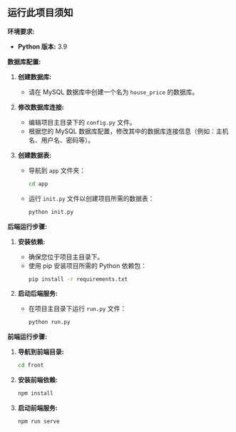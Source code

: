 ## 运行此项目须知

**环境要求:**

* **Python 版本:** 3.9

**数据库配置:**

1.  **创建数据库:**
    * 请在 MySQL 数据库中创建一个名为 `house_price` 的数据库。

2.  **修改数据库连接:**
    * 编辑项目主目录下的 `config.py` 文件。
    * 根据您的 MySQL 数据库配置，修改其中的数据库连接信息（例如：主机名、用户名、密码等）。

3.  **创建数据表:**
    * 导航到 `app` 文件夹：
        ```bash
        cd app
        ```
    * 运行 `init.py` 文件以创建项目所需的数据表：
        ```bash
        python init.py
        ```

**后端运行步骤:**

1.  **安装依赖:**
    * 确保您位于项目主目录下。
    * 使用 pip 安装项目所需的 Python 依赖包：
        ```bash
        pip install -r requirements.txt
        ```

2.  **启动后端服务:**
    * 在项目主目录下运行 `run.py` 文件：
        ```bash
        python run.py
        ```

**前端运行步骤:**

1.  **导航到前端目录:**
    ```bash
    cd front
    ```

2.  **安装前端依赖:**
    ```bash
    npm install
    ```

3.  **启动前端服务:**
    ```bash
    npm run serve
    ```
